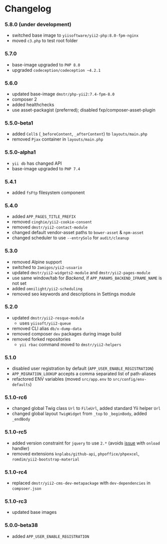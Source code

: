 # Changelog

### 5.8.0 (under development)

- switched base image to `yiisoftware/yii2-php:8.0-fpm-nginx`
- moved `c3.php` to test root folder

### 5.7.0

- base-image upgraded to `PHP 8.0`
- upgraded `codeception/codeception ~4.2.1`

### 5.6.0

- updated base-image `dmstr/php-yii2:7.4-fpm-8.0`
- composer 2
- added healthchecks
- use asset-packagist (preferred); disabled fxp/composer-asset-plugin

### 5.5.0-beta1

- added `Cell`s (`_beforeContent`, `_afterContent`) to `layouts/main.php`
- removed `Pjax` container in `layouts/main.php`

### 5.5.0-alpha1

- `yii db` has changed API
- base-image upgraded to `PHP 7.4`

### 5.4.1

- added `fsFtp` filesystem component

### 5.4.0

- added `APP_PAGES_TITLE_PREFIX`
- removed `cinghie/yii2-cookie-consent`
- removed `dmstr/yii2-contact-module`
- changed default vendor-asset paths to `bower-asset` & `npm-asset`
- changed scheduler to use `--entrySolo` for `audit/cleanup`

### 5.3.0

- removed Alpine support
- switched to `2amigos/yii2-usuario`
- updated `dmstr/yii2-widgets2-module` and `dmstr/yii2-pages-module`
- use same window/tab for *Backend*, if `APP_PARAMS_BACKEND_IFRAME_NAME` is not set
- added `omnilight/yii2-scheduling`
- removed seo keywords and descriptions in Settings module

### 5.2.0

- updated `dmstr/yii2-resque-module`
  - uses `yiisoft/yii2-queue`
- removed CLI alias `db/x-dump-data`
- removed composer `dev` packages during image build
- removed forked repositories
  - `yii rbac` command moved to `dmstr/yii2-helpers`

### 5.1.0

- disabled user registration by default (`APP_USER_ENABLE_REGISTRATION`)
- `APP_MIGRATION_LOOKUP` accepts a comma separated list of path-aliases
- refactored ENV variables (moved `src/app.env` to `src/config/env-defaults`)

### 5.1.0-rc6

- changed global Twig class `Url` to `FileUrl`, added standard Yii helper `Url`
- changed global layout `TwigWidget` from `_top` to `_beginBody`, added `_endBody`

### 5.1.0-rc5

- added version constraint for `jquery` to use `2.*` (avoids [issue](https://github.com/jquery/jquery/issues/3194) with `onload` handler)
- removed extensions `knplabs/github-api`, `phpoffice/phpexcel`, `romdim/yii2-bootstrap-material`

### 5.1.0-rc4

- replaced `dmstr/yii2-cms-dev-metapackage` with `dev-dependencies` in `compsoer.json` 

### 5.1.0-rc3

- updated base images

### 5.0.0-beta38

- added `APP_USER_ENABLE_REGISTRATION`
